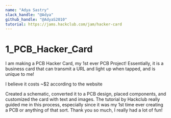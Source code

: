 ```yaml
---
name: "Adya Sastry"
slack_handle: "@Adya"
github_handle: "@AdyaS2010"
tutorial: https://jams.hackclub.com/jam/hacker-card
---
```


# 1_PCB_Hacker_Card

I am making a PCB Hacker Card, my 1st ever PCB Project! Essentially, it is a business card that can transmit a URL and light up when tapped, and is unique to me!

I believe it costs ~$2 according to the website

Created a schematic, converted it to a PCB design, placed components, and customized the card with text and images. The tutorial by Hackclub really guided me in this process, especially since it was my 1st time ever creating a PCB or anything of that sort. Thank you so much, I really had a lot of fun!
